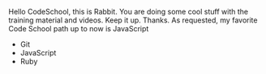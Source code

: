 Hello CodeSchool,
this is Rabbit. 
You are doing some cool stuff with the training material and videos.
Keep it up.
Thanks.
As requested, my favorite Code School path up to now is JavaScript
* Git
* JavaScript
* Ruby

